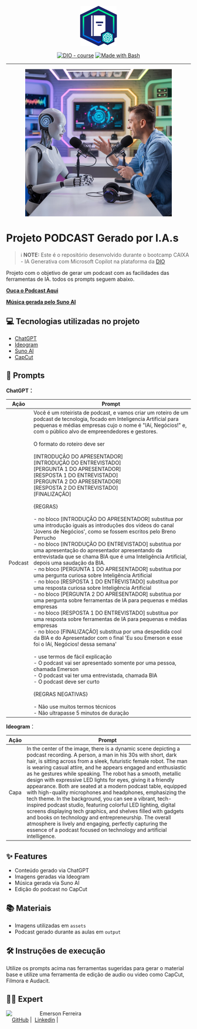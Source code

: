 <p align="center">
    <img width="100" src="./assets/banner.png">
</p>


<p align="center">
<a href="https://dio.me/"><img src="https://img.shields.io/badge/DIO-Course-28DA77?logo=youtube" alt="DIO - course"></a>
<a href="https://www.gnu.org/software/bash/" title="Go to Bash homepage"><img src="https://img.shields.io/badge/Prompt-Project-blue?logo=gnu-bash&amp;logoColor=white" alt="Made with Bash"></a></p>

-------


<p align="center">
<img 
    src="./assets/cover.jpeg"
    width="400"  
/>
</p>

# Projeto PODCAST Gerado por I.A.s


 > ℹ️ **NOTE:** Este é o repositório desenvolvido durante o bootcamp CAIXA - IA Generativa com Microsoft Copilot na plataforma da [DIO](https://dio.me)

Projeto com o objetivo de gerar um podcast com as facilidades das ferramentas de IA. todos os prompts seguem abaixo.

[**Ouça o Podcast Aqui**](https://soundcloud.com/oemeferreira/podcast_iai_negocios)

[**Música gerada pelo Suno AI**](https://soundcloud.com/oemeferreira/musica_suno)

## 💻 Tecnologias utilizadas no projeto

- [ChatGPT](https://chat.openai.com/) 
- [Ideogram](https://ideogram.ai/)
- [Suno AI](https://suno.com/)
- [CapCut](https://www.capcut.com/pt-br/)

## 🧠 Prompts


**ChatGPT：**

|   Ação   |Prompt                                                                                                                                                                                                                                                                         |
| :------: | ------------------------------------------------------------------------------------------------------------------------------------------------------------------------------------------------------------------------------------------------------------------------------ |
|  Podcast  | Você é um roteirista de podcast, e vamos criar um  roteiro de um podcast de tecnologia, focado em Inteligencia Artificial para pequenas e médias empresas cujo o nome é "IAí, Negócios!" e,  com o público alvo de empreendedores e gestores. <br><br> O formato do roteiro deve ser <br><br> [INTRODUÇÃO DO APRESENTADOR] <br> [INTRODUÇÃO DO ENTREVISTADO] <br> [PERGUNTA 1 DO APRESENTADOR] <br> [RESPOSTA 1 DO ENTREVISTADO] <br> [PERGUNTA 2 DO APRESENTADOR] <br> [RESPOSTA 2 DO ENTREVISTADO] <br> [FINALIZAÇÃO] <br><br> {REGRAS} <br><br> - no bloco [INTRODUÇÃO DO APRESENTADOR] substitua por uma introdução iguais as introduções dos vídeos do canal 'Jovens de Negócios', como se fossem escritos pelo Breno Perrucho <br>- no bloco [INTRODUÇÃO DO ENTREVISTADO] substitua por uma apresentação do apresentador apresentando da entrevistada que se chama BIA que é uma Inteligência Artificial, depois uma saudação da BIA. <br> - no bloco [PERGUNTA 1 DO APRESENTADOR] substitua por uma pergunta curiosa sobre Inteligência Artificial <br> - no bloco [RESPOSTA 1 DO ENTREVISTADO] substitua por uma resposta curiosa sobre Inteligência Artificial <br> - no bloco [PERGUNTA 2 DO APRESENTADOR] substitua por uma pergunta sobre ferramentas de IA para pequenas e médias empresas <br> - no bloco [RESPOSTA 1 DO ENTREVISTADO] substitua por uma resposta sobre ferramentas de IA para pequenas e médias empresas <br> - no bloco [FINALIZAÇÃO] substitua por uma despedida cool da BIA e do Apresentador com o final 'Eu sou Emerson e esse foi o IAí, Negócios! dessa semana' <br><br> - use termos de fácil explicação <br> - O podcast vai ser apresentado somente por uma pessoa, chamada Emerson <br> - O podcast vai ter uma entrevistada, chamada BIA <br> - O podcast deve ser curto <br><br> {REGRAS NEGATIVAS} <br><br> - Não use muitos termos técnicos <br> - Não ultrapasse 5 minutos de duração |


**Ideogram**：

|  Ação  | Prompt                                                                                 |
| :----: | -------------------------------------------------------------------------------------- |
| Capa   | In the center of the image, there is a dynamic scene depicting a podcast recording. A person, a man in his 30s with short, dark hair, is sitting across from a sleek, futuristic female robot. The man is wearing casual attire, and he appears engaged and enthusiastic as he gestures while speaking. The robot has a smooth, metallic design with expressive LED lights for eyes, giving it a friendly appearance. Both are seated at a modern podcast table, equipped with high-quality microphones and headphones, emphasizing the tech theme. In the background, you can see a vibrant, tech-inspired podcast studio, featuring colorful LED lighting, digital screens displaying tech graphics, and shelves filled with gadgets and books on technology and entrepreneurship. The overall atmosphere is lively and engaging, perfectly capturing the essence of a podcast focused on technology and artificial intelligence. |

## ✨ Features

- Conteúdo gerado via ChatGPT
- Imagens geradas via Ideogram
- Música gerada via Suno AI
- Edição do podcast no CapCut

## 📚 Materiais

- Imagens utilizadas em `assets`
- Podcast gerado durante as aulas em `output`

## 🛠️ Instruções de execução

Utilize os prompts acima nas ferramentas sugeridas para gerar o material base e utilize uma ferramenta de edição de audio ou video como CapCut, Filmora e Audacit.

## 👨‍💻 Expert

<p>
    <img 
      align=left 
      margin=10 
      width=80 
      src="https://avatars.githubusercontent.com/u/25356892?v=4"
    />
    <p>&nbsp&nbsp&nbspEmerson Ferreira<br>
    &nbsp&nbsp&nbsp
    <a href="https://github.com/oemeferreira">GitHub</a>&nbsp;|&nbsp;
    <a href="https://linkedin.com/in/oemeferreira">Linkedin</a>&nbsp;|&nbsp;</p>
</p>
<br/><br/>
<p>
